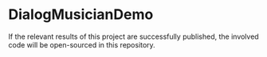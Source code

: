 # DialogMusicianDemo
If the relevant results of this project are successfully published, the involved code will be open-sourced in this repository.
